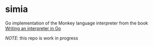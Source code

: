 # simia

Go implementation of the Monkey language interpreter from the book [Writing an interpreter in Go](https://interpreterbook.com/)

*NOTE*: this repo is work in progress
